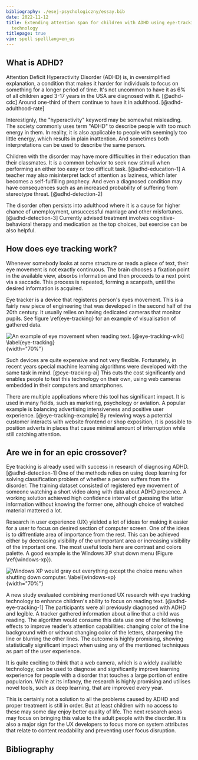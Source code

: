 ```yaml
---
bibliography: ./esej-psychologiczny/essay.bib
date: 2022-11-12
title: Extending attention span for children with ADHD using eye-tracking
  technology
titlepage: true
vim: spell spelllang=en_us
---
```


## What is ADHD?

Attention Deficit Hyperactivity Disorder (ADHD) is, in oversimplified
explanation, a condition that makes it harder for individuals to focus on
something for a longer period of time. It's not uncommon to have it as 6% of all
children aged 3-17 years in the USA are diagnosed with it. [@adhd-cdc] Around
one-third of them continue to have it in adulthood. [@adhd-adulthood-rate]

Interestignly, the "hyperactivity" keyword may be somewhat misleading. The
society commonly uses term "ADHD" to describe people with too much energy in
them. In reality, it is also applicable to people with seemingly too little
energy, which results in plain inattention. And sometimes both interpretations
can be used to describe the same person.

Children with the disorder may have more difficulties in their education than
their classmates. It is a common behavior to seek new stimuli when performing an
either too easy or too difficult task. [@adhd-education-1] A teacher may also
misinterpret lack of attention as laziness, which later becomes a
self-fulfilling prophecy. And even a diagnosed condition may have consequences
such as an increased probability of suffering from stereotype threat.
[@adhd-detection-2]

The disorder often persists into adulthood where it is a cause for higher chance
of unemployment, unsuccessful marriage and other misfortunes.
[@adhd-detection-3] Currently advised treatment involves cognitive-behavioral
therapy and medication as the top choices, but exercise can be also helpful.

## How does eye tracking work?

Whenever somebody looks at some structure or reads a piece of text, their eye
movement is not exactly continuous. The brain chooses a fixation point in the
available view, absorbs information and then proceeds to a next point via a
saccade. This process is repeated, forming a scanpath, until the desired
information is acquired.

Eye tracker is a device that registeres person's eyes movement. This is a fairly
new piece of engineering that was developed in the second half of the 20th
century. It usually relies on having dedicated cameras that monitor pupils. See
figure \ref{eye-tracking} for an example of visualisation of gathered data.

![An example of eye movement when reading text. [@eye-tracking-wiki]
\label{eye-tracking}](./esej-psychologiczny/saccades.jpg){width="70%"}

Such devices are quite expensive and not very flexible. Fortunately, in recent
years special machine learning algorithms were developed with the same task in
mind. [@eye-tracking-ai] This cuts the cost significantly and enables people to
test this technology on their own, using web cameras embedded in their computers
and smartphones.

There are multiple applications where this tool has significant impact. It is
used in many fields, such as marketing, psychology or aviation. A popular
example is balancing advertising intensiveness and positive user experience.
[@eye-tracking-example] By reviewing ways a potential customer interacts with
website frontend or shop exposition, it is possible to position adverts in
places that cause minimal amount of interruption while still catching attention.

## Are we in for an epic crossover?

Eye tracking is already used with success in research of diagnosing ADHD.
[@adhd-detection-1] One of the methods relies on using deep learning for solving
classification problem of whether a person suffers from the disorder. The
training dataset consisted of registered eye movement of someone watching a
short video along with data about ADHD presence. A working solution achieved
high confidence interval of guessing the latter information without knowing the
former one, although choice of watched material mattered a lot.

Research in user experience (UX) yielded a lot of ideas for making it easier for
a user to focus on desired section of computer screen. One of the ideas is to
diffrentiate area of importance from the rest. This can be achieved either by
decreasing visibility of the unimportant area or increasing visibility of the
important one. The most useful tools here are contrast and colors palette. A
good example is the Windows XP shut down menu (Figure \ref{windows-xp}).

![Windows XP would gray out everything except the choice menu when shutting down
computer. \label{windows-xp}](./esej-psychologiczny/windows-xp.jpg){width="70%"}

A new study evaluated combining mentioned UX research with eye tracking
technology to enhance children's ability to focus on reading text.
[@adhd-eye-tracking-1] The participants were all previously diagnosed with ADHD
and legible. A tracker gathered information about a line that a child was
reading. The algorithm would consume this data use one of the following effects
to improve reader's attention capabilities: changing color of the line
background with or without changing color of the letters, sharpening the line or
blurring the other lines. The outcome is highly promising, showing statistically
significant impact when using any of the mentioned techniques as part of the
user experience.

It is quite exciting to think that a web camera, which is a widely available
technology, can be used to diagnose and significantly improve learning
experience for people with a disorder that touches a large portion of entire
popularion. While at its infancy, the research is highly promising and utilises
novel tools, such as deep learning, that are improved every year.

This is certainly not a solution to all the problems caused by ADHD and proper
treatment is still in order. But at least children with no access to these may
some day enjoy better quality of life. The next research areas may focus on
bringing this value to the adult people with the disorder. It is also a major
sign for the UX developers to focus more on system attributes that relate to
content readability and preventing user focus disruption.

## Bibliography
